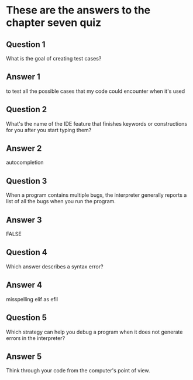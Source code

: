 # These are the answers to the chapter seven quiz

## Question 1
What is the goal of creating test cases?

## Answer 1
to test all the possible cases that my code could encounter when it's used



## Question 2
What's the name of the IDE feature that finishes keywords or constructions for you after you start typing them?

## Answer 2
autocompletion



## Question 3
When a program contains multiple bugs, the interpreter generally reports a list of all the bugs when you run the program.

## Answer 3
FALSE



## Question 4
Which answer describes a syntax error?

## Answer 4
misspelling elif as efil



## Question 5
Which strategy can help you debug a program when it does not generate errors in the interpreter?

## Answer 5
Think through your code from the computer's point of view.
